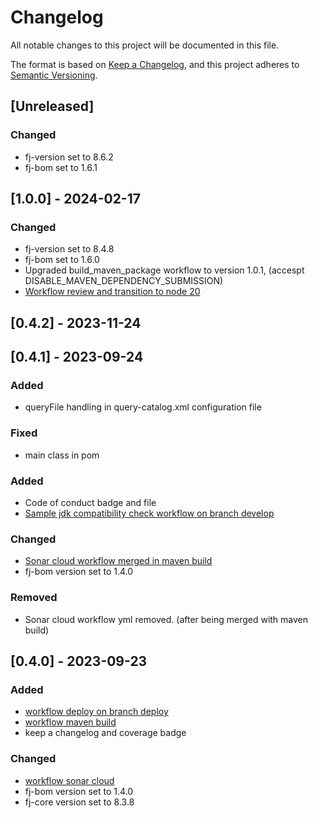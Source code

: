# Changelog

All notable changes to this project will be documented in this file.

The format is based on [Keep a Changelog](https://keepachangelog.com/en/1.1.0/),
and this project adheres to [Semantic Versioning](https://semver.org/spec/v2.0.0.html).

## [Unreleased]

### Changed

- fj-version set to 8.6.2
- fj-bom set to 1.6.1

## [1.0.0] - 2024-02-17

### Changed

- fj-version set to 8.4.8
- fj-bom set to 1.6.0
- Upgraded build_maven_package workflow to version 1.0.1, (accespt DISABLE_MAVEN_DEPENDENCY_SUBMISSION)
- [Workflow review and transition to node 20](https://github.com/fugerit-org/fj-universe/issues/29)

## [0.4.2] - 2023-11-24

## [0.4.1] - 2023-09-24

### Added

- queryFile handling in query-catalog.xml configuration file

### Fixed

- main class in pom

### Added

- Code of conduct badge and file
- [Sample jdk compatibility check workflow on branch develop](.github/workflows/build_maven_compatibility.yml)

### Changed

- [Sonar cloud workflow merged in maven build](.github/workflows/deploy_maven_package.yml)
- fj-bom version set to 1.4.0

### Removed

- Sonar cloud workflow yml removed. (after being merged with maven build)

## [0.4.0] - 2023-09-23

### Added

- [workflow deploy on branch deploy](.github/workflows/deploy_maven_package.yml)
- [workflow maven build](.github/workflows/build_maven_package.yml)
- keep a changelog and coverage badge

### Changed

- [workflow sonar cloud](.github/workflows/sonarcloud-maven.yml)
- fj-bom version set to 1.4.0
- fj-core version set to 8.3.8

